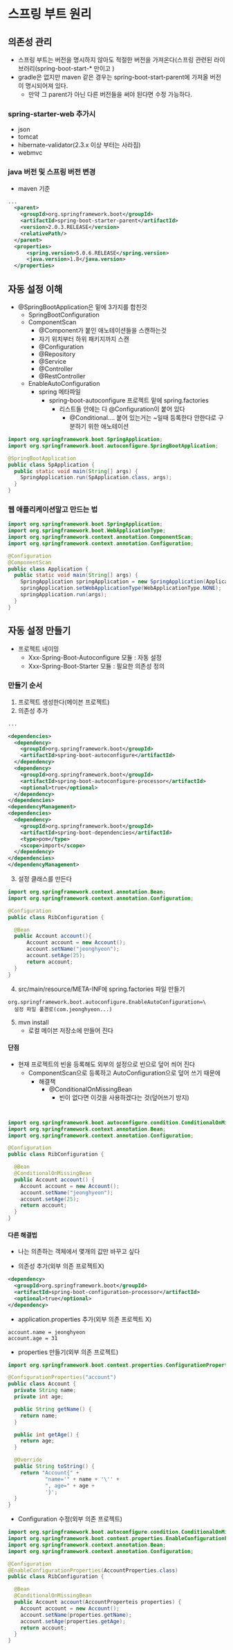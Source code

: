 # 스프링 부트 원리
## 의존성 관리
* 스프링 부트는 버전을 명시하지 않아도 적절한 버전을 가져온다(스프링 관련된 라이브러리(spring-boot-start-* 만이고 )
* gradle은 없지만 maven 같은 경우는 spring-boot-start-parent에 가져올 버전이 명시되어져 있다.
  * 만약 그 parent가 아닌 다른 버전들을 써야 된다면 수정 가능하다.
### spring-starter-web 추가시
* json
* tomcat
* hibernate-validator(2.3.x 이상 부터는 사라짐)
* webmvc

### java 버전 및 스프링 버전 변경
* maven 기준
```xml
...
  <parent>
    <groupId>org.springframework.boot</groupId>
    <artifactId>spring-boot-starter-parent</artifactId>
    <version>2.0.3.RELEASE</version>
    <relativePath/>
  </parent>
  <properties>
      <spring.version>5.0.6.RELEASE</spring.version>
      <java.version>1.8</java.version>
  </properties>
```

## 자동 설정 이해
* @SpringBootApplication은 밑에 3가지를 합친것
  * SpringBootConfiguration
  * ComponentScan
    * @Component가 붙인 애노테이션들을 스캔하는것
    * 자기 위치부터 하위 패키지까지 스캔  
    * @Configuration
    * @Repository
    * @Service
    * @Controller
    * @RestController
  * EnableAutoConfiguration
    * spring 메타파일
      * spring-boot-autoconfigure 프로젝트 밑에 spring.factories
        * 리스트들 안에는 다 @Configuration이 붙어 있다
          * @Conditional.... 붙어 있는거는 ~일때 등록한다 안한다로 구분하기 위한 애노테이션

```java
import org.springframework.boot.SpringApplication;
import org.springframework.boot.autoconfigure.SpringBootApplication;

@SpringBootApplication
public class SpApplication {
  public static void main(String[] args) {
    SpringApplication.run(SpApplication.class, args);
  }
}
```
### 웹 애플리케이션말고 만드는 법

```java
import org.springframework.boot.SpringApplication;
import org.springframework.boot.WebApplicationType;
import org.springframework.context.annotation.ComponentScan;
import org.springframework.context.annotation.Configuration;

@Configuration
@ComponentScan
public class Application {
  public static void main(String[] args) {
    SpringApplication springApplication = new SpringApplication(Application.class);
    springApplication.setWebApplicationType(WebApplicationType.NONE);
    springApplication.run(args);
  }
}
```

## 자동 설정 만들기
* 프로젝트 네이밍
  * Xxx-Spring-Boot-Autoconfigure 모듈 : 자동 설정
  * Xxx-Spring-Boot-Starter 모듈 : 필요한 의존성 정의

### 만들기 순서
1. 프로젝트 생성한다(메이븐 프로젝트)
2. 의존성 추가
```xml
...

<dependencies>
  <dependency>
    <groupId>org.springframework.boot</groupId>
    <artifactId>spring-boot-autoconfigure</artifactId>
  </dependency>
  <dependency>
    <groupId>org.springframework.boot</groupId>
    <artifactId>spring-boot-autoconfigure-processor</artifactId>
    <optional>true</optional>
  </dependency>
</dependencies>
<dependencyManagement>
<dependencies>
  <dependency>
    <groupId>org.springframework.boot</groupId>
    <artifactId>spring-boot-dependencies</artifactId>
    <type>pom</type>
    <scope>import</scope>
  </dependency>
</dependencies>
</dependencyManagement>
```
3. 설정 클래스를 만든다

```java
import org.springframework.context.annotation.Bean;
import org.springframework.context.annotation.Configuration;

@Configuration
public class RibConfiguration {

  @Bean
  public Account account(){
      Account account = new Account();
      account.setName("jeonghyeon");
      account.setAge(25);
      return account;
  }
}
```
4. src/main/resource/META-INF에 spring.factories 파일 만들기
```properties
org.springframework.boot.autoconfigure.EnableAutoConfiguration=\
  설정 파일 풀경로(com.jeonghyeon...)
```
5. mvn install
   * 로컬 메이븐 저장소에 만들어 진다

#### 단점
  * 현재 프로젝트의 빈을 등록해도 외부의 설정으로 빈으로 덮어 씌어 진다 
    * ComponentScan으로 등록하고 AutoConfiguration으로 덮어 쓰기 때문에
      * 해결책
        * @ConditionalOnMissingBean
          * 빈이 없다면 이것을 사용하겠다는 것(덮어쓰기 방지)

```java


import org.springframework.boot.autoconfigure.condition.ConditionalOnMissingBean;
import org.springframework.context.annotation.Bean;
import org.springframework.context.annotation.Configuration;

@Configuration
public class RibConfiguration {

  @Bean
  @ConditionalOnMissingBean
  public Account account() {
    Account account = new Account();
    account.setName("jeonghyeon");
    account.setAge(25);
    return account;
  }
}

```
#### 다른 해결법
  * 나는 의존하는 객체에서 몇개의 값만 바꾸고 싶다
  
  * 의존성 추가(외부 의존 프로젝트X)
```xml
<dependency>
  <groupId>org.springframework.boot</groupId>
  <artifactId>spring-boot-configuration-processor</artifactId>
  <optional>true</optional>
</dependency> 
```
* application.properties 추가(외부 의존 프로젝트 X)
```properties
account.name = jeonghyeon
account.age = 31
```

* properties 만들기(외부 의존 프로젝트)

```java
import org.springframework.boot.context.properties.ConfigurationProperties;

@ConfigurationProperties("account")
public class Account {
  private String name;
  private int age;

  public String getName() {
    return name;
  }

  public int getAge() {
    return age;
  }

  @Override
  public String toString() {
    return "Account{" +
            "name='" + name + '\'' +
            ", age=" + age +
            '}';
  }
}
```

* Configuration 수정(외부 의존 프로젝트)

```java
import org.springframework.boot.autoconfigure.condition.ConditionalOnMissingBean;
import org.springframework.boot.context.properties.EnableConfigurationProperties;
import org.springframework.context.annotation.Bean;
import org.springframework.context.annotation.Configuration;

@Configuration
@EnableConfigurationProperties(AccountProperties.class)
public class RibConfiguration {

  @Bean
  @ConditionalOnMissingBean
  public Account account(AccountProperteis properties) {
    Account account = new Account();
    account.setName(properties.getName);
    account.setAge(properties.getAge);
    return account;
  }
}
```